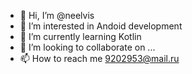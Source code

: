 - 👋 Hi, I’m @neelvis
- 👀 I’m interested in Andoid development
- 🌱 I’m currently learning Kotlin
- 💞️ I’m looking to collaborate on ...
- 📫 How to reach me 9202953@mail.ru

<!---
neelvis/neelvis is a ✨ special ✨ repository because its `README.md` (this file) appears on your GitHub profile.
You can click the Preview link to take a look at your changes.
--->
